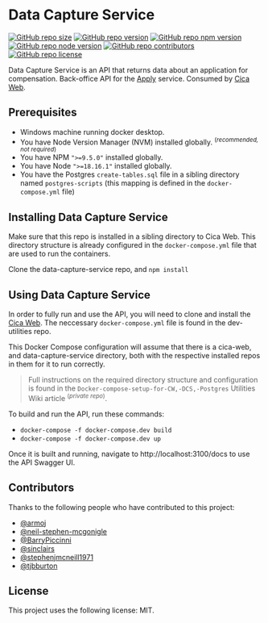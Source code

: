 # Data Capture Service
[![GitHub repo size](https://img.shields.io/github/repo-size/CriminalInjuriesCompensationAuthority/data-capture-service)](https://github.com/CriminalInjuriesCompensationAuthority/data-capture-service)
[![GitHub repo version](https://img.shields.io/github/package-json/v/CriminalInjuriesCompensationAuthority/data-capture-service)](https://github.com/CriminalInjuriesCompensationAuthority/data-capture-service/releases/latest)
[![GitHub repo npm version](https://img.shields.io/badge/npm_version->=9.5.0-blue)](https://github.com/CriminalInjuriesCompensationAuthority/data-capture-service/blob/master/package.json#L5)
[![GitHub repo node version](https://img.shields.io/badge/node_version->=18.16.1-blue)](https://github.com/CriminalInjuriesCompensationAuthority/data-capture-service/blob/master/package.json#L6)
[![GitHub repo contributors](https://img.shields.io/github/contributors/CriminalInjuriesCompensationAuthority/data-capture-service)](https://github.com/CriminalInjuriesCompensationAuthority/data-capture-service/graphs/contributors)
[![GitHub repo license](https://img.shields.io/github/package-json/license/CriminalInjuriesCompensationAuthority/data-capture-service)](https://github.com/CriminalInjuriesCompensationAuthority/data-capture-service/blob/master/LICENSE)


Data Capture Service is an API that returns data about an application for compensation. Back-office API for the [Apply](https://claim-criminal-injuries-compensation.service.justice.gov.uk/apply/) service. Consumed by [Cica Web](https://github.com/CriminalInjuriesCompensationAuthority/cica-web).


## Prerequisites
* Windows machine running docker desktop.
* You have Node Version Manager (NVM) installed globally. <sup>(_recommended, not required_)</sup>
* You have NPM `">=9.5.0"` installed globally.
* You have Node `">=18.16.1"` installed globally.
* You have the Postgres `create-tables.sql` file in a sibling directory named `postgres-scripts` (this mapping is defined in the `docker-compose.yml` file)

## Installing Data Capture Service

Make sure that this repo is installed in a sibling directory to Cica Web. This directory structure is already configured in the `docker-compose.yml` file that are used to run the containers.

Clone the data-capture-service repo, and `npm install`

## Using Data Capture Service
In order to fully run and use the API, you will need to clone and install the [Cica Web](https://github.com/CriminalInjuriesCompensationAuthority/cica-web). The neccessary `docker-compose.yml` file is found in the dev-utilities repo.

This Docker Compose configuration will assume that there is a cica-web, and data-capture-service directory, both with the respective installed repos in them for it to run correctly.

> Full instructions on the required directory structure and configuration is found in the `Docker-compose-setup-for-CW,-DCS,-Postgres` Utilities Wiki article <sup>(_private repo_)</sup>.

To build and run the API, run these commands:
* `docker-compose -f docker-compose.dev build`
* `docker-compose -f docker-compose.dev up`

Once it is built and running, navigate to http://localhost:3100/docs to use the API Swagger UI.

## Contributors
Thanks to the following people who have contributed to this project:
* [@armoj](https://github.com/armoj)
* [@neil-stephen-mcgonigle](https://github.com/neil-stephen-mcgonigle)
* [@BarryPiccinni](https://github.com/BarryPiccinni)
* [@sinclairs](https://github.com/sinclairs)
* [@stephenjmcneill1971](https://github.com/stephenjmcneill1971)
* [@tjbburton](https://github.com/tjbburton)


## License
This project uses the following license: MIT.
